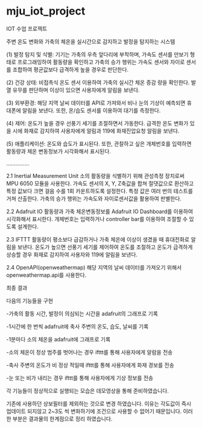 # mju_iot_project

IOT 수업 프로젝트

주변 온도 변화와 가축의 체온을 실시간으로 감지하고 발정을 탐지하는 시스템

(1) 발정 탐지 및 식별: 기기는 가축의 우측 앞다리에 부착하며, 가속도 센서를 만보기 형태로 프로그래밍하여 활동량을 확인하고 가축의 승가 행위는 가속도 센서와 자이로 센서를 조합하여 평균값보다 급격하게 높을 경우로 판단한다.

(2) 건강 상태: 비접촉식 온도 센서 이용하여 가축의 실시간 체온 증감 량을 확인한다. 발열 유무를 판단하며 이상이 있으면 사용자에게 알림을 보낸다.

(3) 외부환경: 해당 지역 날씨 데이터를 API로 가져와서 비나 눈의 기상이 예측되면 휴대폰에 알림을 보낸다. 또한, 온/습도 센서를 이용하여 대기를 측정한다.

(4) 제어: 온도가 높을 경우 선풍기 세기를 조절하면서 가동한다. 급격한 온도 변화가 있을 시에 화재로 감지하여 사용자에게 알림과 119에 화재진압요청 알림을 보낸다.

(5) 애플리케이션: 온도와 습도가 표시된다. 또한, 관찰하고 싶은 개체번호를 입력하면 활동량과 체온 변동정보가 시각화해서 표시된다.

...............

2.1 Inertial Measurement Unit 소의 활동량을 식별하기 위해 관성측정 장치로써 MPU 6050 모듈을 사용한다. 가속도 센서의 X, Y, Z축값을 합쳐 절댓값으로 환산하고 특정 값보다 크면 걸음 수를 1회 카운트하도록 설정한다. 특정 값은 여러 번의 테스트를 거쳐 산출한다. 가축의 승가 행위는 가속도와 자이로센서값을 활용하여 판별한다.

2.2 Adafruit IO 활동량과 가축 체온변동정보를 Adafruit IO Dashboard를 이용하여 시각화해서 표시한다. 개체번호는 입력하거나 controller bar를 이용하여 조절할 수 있도록 설계한다.

2.3 IFTTT 활동량이 평소보다 급감하거나 가축 체온에 이상이 생겼을 때 휴대전화로 알림을 보낸다. 온도가 높으면 선풍기 세기를 제어하여 온도를 조절하고 온도가 급격하게 상승할 경우 화재로 감지하여 사용자와 119에 알림을 보낸다.

2.4 OpenAPI(openweathermap) 해당 지역의 날씨 데이터를 가져오기 위해서 openweathermap.api를 사용한다.

최종 결과

다음의 기능들을 구현

-가축의 활동 시간, 발정이 의심되는 시간을 adafruit의 그래프로 기록

-1시간에 한 번씩 adafruit에 축사 주변의 온도, 습도, 날씨를 기록

-1분마다 소의 체온을 adafruit에 그래프로 기록

-소의 체온이 정상 범주를 벗어나는 경우 ifttt를 통해 사용자에게 알람을 전송

-축사 주변의 온도가 비 정상 적일때 ifttt를 통해 사용자에게 화재 경보를 전송

-눈 또는 비가 내리는 경우 ifttt를 통해 사용자에게 기상 정보를 전송

각 기능들이 정상적으로 실행되는 모습은 데모영상을 통해 준비하였습니다.

기존에 사용하던 상보필터를 제외하는 것으로 변경 하였습니다. 이유는 각도값이 즉시 업데이트 되지않고 2~3도 씩 변화하기에 조건으로 사용할 수 없어기 때문입니다. 이러한 부분은 결과물의 한계점으로 정리 하였습니다.
